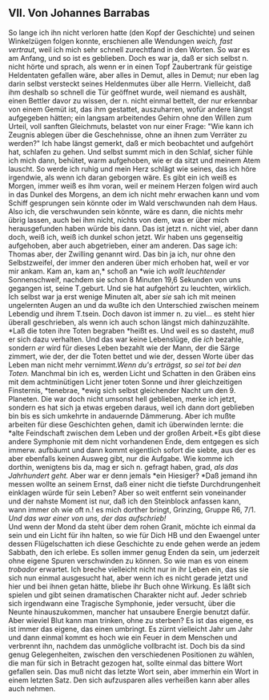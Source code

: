 ## VII. Von Johannes Barrabas
So lange ich ihn nicht verloren hatte (den Kopf der Geschichte) und seinen Winkelzügen folgen konnte, erschienen alle Wendungen *weich, fast vertraut*, weil ich mich sehr schnell zurechtfand in den Worten. So war es am Anfang, und so ist es geblieben. Doch es war ja, daß er sich selbst n. nicht hörte und sprach, als wenn er in einen Topf Zaubertrank für geistige Heldentaten gefallen wäre, aber alles in Demut, alles in Demut; nur eben lag darin selbst versteckt seines Heldenmutes über alle Herrn. Vielleicht, daß ihm deshalb so schnell die Tür geöffnet wurde, weil niemand es aushält, einen Bettler davor zu wissen, der n. nicht einmal bettelt, der nur erkennbar von einem Gemüt ist, das ihm gestattet, auszuharren, wofür andere längst aufgegeben hätten; ein langsam arbeitendes Gehirn ohne den Willen zum Urteil, voll sanften Gleichmuts, belastet von nur einer Frage: &quot;Wie kann ich Zeugnis ablegen über die Geschehnisse, ohne an ihnen zum Verräter zu werden?&quot; Ich habe längst gemerkt, daß er mich beobachtet und aufgehört hat, schlafen zu gehen. Und selbst summt mich in den Schlaf, sicher fühle ich mich dann, behütet, warm aufgehoben, wie er da sitzt und meinem Atem lauscht. So werde ich ruhig und mein Herz schlägt wie seines, das ich höre irgendwie, als wenn ich daran geborgen wäre. Es gibt ein ich weiß es Morgen, immer weiß es ihm voran, weil er meinem Herzen folgen wird auch in das Dunkel des Morgens, an dem ich nicht mehr erwachen kann und vom Schiff gesprungen sein könnte oder im Wald verschwunden nah dem Haus. Also ich, die verschwunden sein könnte, wäre es dann, die nichts mehr übrig lassen, auch bei ihm nicht, nichts von dem, was er über mich herausgefunden haben würde bis dann. Das ist jetzt n. nicht viel, aber dann doch, weiß ich, weiß ich dunkel schon jetzt. Wir haben uns gegenseitig aufgehoben, aber auch abgetrieben, einer am anderen. Das sage ich: Thomas aber, der Zwilling genannt wird. Das bin ja ich, nur ohne den Selbstzweifel, der immer den anderen über mich erhoben hat, weil er vor mir ankam. Kam an, kam an,* schoß an *wie ich *wollt leuchtender* Sonnenschweif, nachdem sie schon 8 Minuten 19,6 Sekunden von uns gegangen ist, seine T.geburt. Und sie hat aufgehört zu leuchten, wirklich. Ich selbst war ja erst wenige Minuten alt, aber *sie* sah ich mit meinen ungelernten Augen an und da wußte ich den Unterschied zwischen meinem Lebendig und ihrem T.tsein. Doch davon ist immer n. zu viel... es steht hier überall geschrieben, als wenn ich auch schon längst mich dahinzuzählte.   
*Laß die toten ihre Toten begraben *heißt es. Und weil es so dasteht, *muß* er sich dazu verhalten. Und das war keine Lebenslüge, die *ich* bezahle, sondern *er* wird für dieses Leben bezahlt wie der Mann, der die Särge zimmert, wie der, der die Toten bettet und wie der, dessen Worte über das Leben man nicht mehr vernimmt.*Wenn du&#39;s erträgst, so sei tot bei den Toten.* Manchmal bin ich es, werden Licht und Schatten in den Gräben eins mit dem achtminütigen Licht jener toten Sonne und ihrer gleichzeitigen Finsternis, *tenebrae, *ewig sich selbst gleichender Nacht um den 9. Planeten. Die war doch nicht umsonst hell geblieben, merke ich jetzt, sondern es hat sich ja etwas ergeben daraus, weil ich dann dort geblieben bin bis es sich umkehrte in andauernde Dämmerung. Aber ich mußte arbeiten für diese Geschichten gehen, damit ich überwinden lernte: die *alte Feindschaft zwischen dem Leben und der großen Arbeit.*Es gibt diese andere Symphonie mit dem nicht vorhandenen Ende, dem entgegen es sich immerw. aufbäumt und dann kommt eigentlich sofort die siebte, aus der es aber ebenfalls keinen Ausweg gibt, nur die Aufgabe. Wie komme ich dorthin, wenigtens bis da, mag er sich n. gefragt haben, grad, *als das Jahrhundert geht.* Aber war er denn jemals *ein Hiesiger? *Daß jemand ihn messen wollte an seinem Ernst, daß einer nicht die tiefste Durchdrungenheit einklagen würde für sein Leben? Aber so weit entfernt sein voneinander und der nahste Moment ist nur, daß ich den Steinblock anfassen kann, wann immer oh wie oft n.! es mich dorther bringt, Grinzing, Gruppe R6, 7/1. *Und das war einer von uns, der das aufschrieb!*    
Und wenn der Mond da steht über dem rohen Granit, möchte ich einmal da sein und ein Licht für ihn halten, so wie für Dich HB und den Ewaengel unter dessen Flügelschatten ich diese Geschichte zu ende gehen werde an jedem Sabbath, den ich erlebe. Es sollen immer genug Enden da sein, um jederzeit ohne eigene Spuren verschwinden zu können. So wie man es von einem *trobador* erwartet. Ich breche vielleicht nicht nur in ihr Leben ein, das sie sich nun einmal ausgesucht hat, aber wenn ich es nicht gerade jetzt und hier und bei ihnen getan hätte, bliebe ihr Buch ohne Wirkung. Es läßt sich spielen und gibt seinen dramatischen Charakter nicht auf. Jeder schrieb sich irgendwann eine Tragische Symphonie, jeder versucht, über die Neunte hinauszukommen, mancher hat unsaubere Energie benutzt dafür. Aber wieviel Blut kann man trinken, ohne zu sterben? Es ist das eigene, es ist immer das eigene, das einen umbringt. Es zürnt vielleicht Jahr um Jahr und dann einmal kommt es hoch wie ein Feuer in dem Menschen und verbrennt ihn, nachdem das unmögliche vollbracht ist. Doch bis da sind genug Gelegenheiten, zwischen den verschiedenen Positionen zu wählen, die man für sich in Betracht gezogen hat, sollte einmal das bittere Wort gefallen sein. Das muß nicht das letzte Wort sein, aber immerhin ein Wort in einem letzten Satz. Den sich aufzusparen alles verheißen kann aber alles auch nehmen.    
